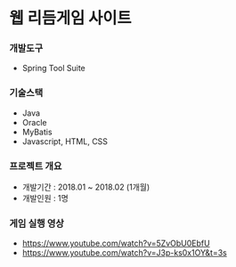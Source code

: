 # 웹 리듬게임 사이트
### 개발도구
- Spring Tool Suite
### 기술스택
- Java
- Oracle
- MyBatis
- Javascript, HTML, CSS
### 프로젝트 개요
- 개발기간 : 2018.01 ~ 2018.02 (1개월)
- 개발인원 : 1명
### 게임 실행 영상
- https://www.youtube.com/watch?v=5ZvObU0EbfU
- https://www.youtube.com/watch?v=J3p-ks0x1OY&t=3s
